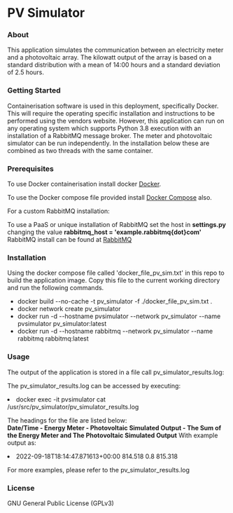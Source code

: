 <h1>PV Simulator</h1>

<h3>About</h3>
<p>
This application simulates the communication between an electricity meter and a
photovoltaic array. The kilowatt output of the array is based on a standard
distribution with a mean of 14:00 hours and a standard deviation of 2.5 hours.
</p>

<h3>Getting Started</h3>
<p>
Containerisation software is used in this deployment, specifically Docker.
This will require the operating specific installation and instructions to be
performed using the vendors website. However, this application can run on any 
operating system which supports Python 3.8 execution with an installation 
of a RabbitMQ message broker. The meter and photovoltaic simulator can be run 
independently. In the installation below these are combined as two threads
with the same container.
</p>

<h3>Prerequisites</h3>
<p>
To use Docker containerisation install docker 
<a href="https://docs.docker.com/get-docker/">
Docker</a>.

To use the Docker compose file provided install 
<a href="https://docs.docker.com/compose/install/"> Docker Compose</a> also.

For a custom RabbitMQ installation:

To use a PaaS or unique installation of RabbitMQ set the host in <b>settings.py
</b> changing the value <b>rabbitmq_host = 'example.rabbitmq{dot}com'</b> RabbitMQ install
can be found at <a href="https://www.rabbitmq.com/download.html"> RabbitMQ</a>

</p>
<h3>Installation</h3>
<p>
Using the docker compose file called 'docker_file_pv_sim.txt' in this repo to build the application image.
Copy this file to the current working directory and run the following commands.
</p>
<ul>
<li> docker build --no-cache -t pv_simulator -f ./docker_file_pv_sim.txt . 
<li> docker network create pv_simulator </li>
<li> docker run -d --hostname pvsimulator --network pv_simulator --name pvsimulator pv_simulator:latest </li>
<li> docker run -d --hostname rabbitmq --network pv_simulator --name rabbitmq rabbitmq:latest  </li>
</ul>

<h3>Usage</h3>
<p>
The output of the application is stored in a file call pv_simulator_results.log:
</p>

<p>
The pv_simulator_results.log can be accessed by executing:
<li>docker exec -it pvsimulator cat /usr/src/pv_simulator/pv_simulator_results.log</li>
</p>
<p>
The headings for the file are listed below:<br>
<b> Date/Time - Energy Meter - Photovoltaic Simulated Output - 
The Sum of the Energy Meter and The Photovoltaic Simulated Output</b>
With example output as:<br>
<li>2022-09-18T18:14:47.871613+00:00 814.518 0.8 815.318</li> 
</p>

For more examples, please refer to the pv_simulator_results.log

<h3>License</h3>
GNU General Public License (GPLv3)


